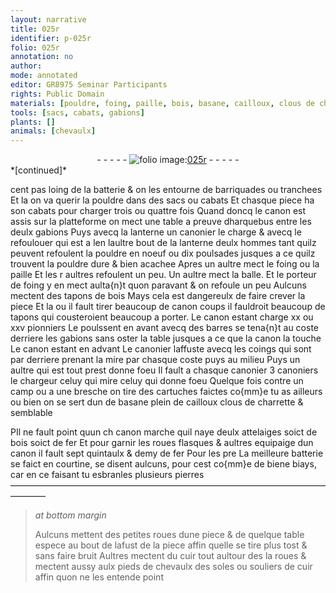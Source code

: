```yaml
---
layout: narrative
title: 025r
identifier: p-025r
folio: 025r
annotation: no
author:
mode: annotated
editor: GR8975 Seminar Participants
rights: Public Domain
materials: [pouldre, foing, paille, bois, basane, cailloux, clous de charrette, fer, pierres, cuir]
tools: [sacs, cabats, gabions]
plants: []
animals: [chevaulx]
---
```


<div class="folio" align="center">- - - - - <a href="http://gallica.bnf.fr/ark:/12148/btv1b10500001g/f55.item" target="_blank"><img src="https://cu-mkp.github.io/2017-workshop-edition/assets/photo-icon.png" alt="folio image: " style="display:inline-block; margin-bottom:-3px;"/>025r</a> - - - - - </div>   
*[continued]*
  
cent <span class="ms">pas</span> loing de la batterie & on les entourne de barriquades ou tranchees Et la on va querir la <span class="m">pouldre</span> dans des <span class="tl">sacs</span> ou <span class="tl">cabats</span> Et chasque piece ha son <span class="tl">cabats</span> pour charger trois ou quattre fois Quand doncq le canon est assis sur la platteforme on mect une table a preuve dharquebus entre les deulx <span class="ms"><span class="tl">gabions</span></span> Puys avecq la lanterne un <span class="pro">canonier</span> le charge & avecq le refoulouer qui est a len laultre bout de la lanterne deulx hommes tant quilz peuvent refoulent la <span class="m">pouldre</span> en noeuf ou dix poulsades jusques a ce quilz trouvent la <span class="m">pouldre</span> dure & bien acachee Apres un aultre mect le <span class="m">foing</span> ou la <span class="m">paille</span> Et les r aultres refoulent un peu. Un aultre mect la balle. Et le porteur de <span class="m">foing</span> y en mect aulta{n}t quon paravant & on refoule un peu Aulcuns mectent des tapons de <span class="m">bois</span> Mays cela est dangereulx de faire crever la piece Et la ou il fault tirer beaucoup de canon coups il fauldroit beaucoup de tapons qui cousteroient beaucoup a porter. Le canon estant charge xx ou xxv <span class="pro">pionniers</span> Le poulssent en avant avecq des barres se tena{n}t au coste derriere les <span class="tl">gabions</span> sans oster la table jusques a ce que la canon la touche Le canon estant en advant Le <span class="pro">canonier</span> laffuste avecq les coings qui sont par derriere prenant la mire par chasque coste puys au milieu Puys un aultre qui est tout prest donne foeu Il fault a chasque canonier 3 <span class="pro">canoniers</span> le chargeur celuy qui mire celuy qui donne foeu Quelque fois contre un camp ou a une bresche on tire des cartuches faictes co{mm}e tu as ailleurs ou bien on se sert dun de <span class="m">basane</span> plein de <span class="m">cailloux</span> <span class="m">clous de charrette</span> & semblable 
 
PIl ne fault point quun ch canon marche quil naye deulx attelaiges soict de <span class="m">bois</span> soict de <span class="m">fer</span> Et pour garnir les roues flasques & aultres equipaige dun canon il fault sept <span class="ms">quintaulx</span> & demy de <span class="m">fer</span> Pour les pre La meilleure batterie se faict en courtine, se disent aulcuns, pour cest co{mm}e de biene biays, car en ce faisant tu esbranles plusieurs <span class="m">pierres</span>
 ———————————————————————————————————————— 
> *at bottom margin*
> 
>   Aulcuns mettent des petites roues dune piece & de quelque table espece au bout de lafust de la piece affin quelle se tire plus tost & sans faire bruit Aultres mectent du <span class="m">cuir</span> tout aultour des la roues & mectent aussy aulx pieds de <span class="al">chevaulx</span> des soles ou souliers de <span class="m">cuir</span> affin quon ne les entende point
 